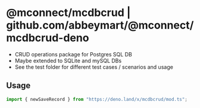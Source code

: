 # @mconnect/mcdbcrud | github.com/abbeymart/@mconnect/mcdbcrud-deno

- CRUD operations package for Postgres SQL DB
- Maybe extended to SQLite and mySQL DBs
- See the test folder for different test cases / scenarios and usage

## Usage

```ts
import { newSaveRecord } from "https://deno.land/x/mcdbcrud/mod.ts";

```
